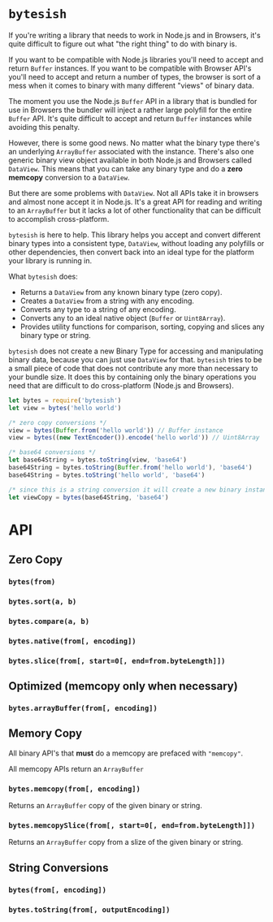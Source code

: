 # `bytesish`

If you're writing a library that needs to work in Node.js and in Browsers,
it's quite difficult to figure out what "the right thing" to do with binary
is.

If you want to be compatible with Node.js libraries you'll need to accept
and return `Buffer` instances. If you want to be compatible with Browser API's
you'll need to accept and return a number of types, the browser is sort of a mess
when it comes to binary with many different "views" of binary data.

The moment you use the Node.js `Buffer` API in a library that is bundled for
use in Browsers the bundler will inject a rather large polyfill for the entire
`Buffer` API. It's quite difficult to accept and return `Buffer` instances while
avoiding this penalty.

However, there is some good news. No matter what the binary type there's an underlying
`ArrayBuffer` associated with the instance. There's also one generic binary view object
available in both Node.js and Browsers called `DataView`. This means that you can take
any binary type and do a **zero memcopy** conversion to a `DataView`.

But there are some problems with `DataView`. Not all APIs take it in browsers and almost
none accept it in Node.js. It's a great API for reading and writing to an `ArrayBuffer`
but it lacks a lot of other functionality that can be difficult to accomplish cross-platform.

`bytesish` is here to help. This library helps you accept and convert different binary types
into a consistent type, `DataView`, without loading any polyfills or other dependencies, then
convert back into an ideal type for the platform your library is running in.

What `bytesish` does:

* Returns a `DataView` from any known binary type (zero copy).
* Creates a `DataView` from a string with any encoding.
* Converts any type to a string of any encoding.
* Converts any to an ideal native object (`Buffer` or `Uint8Array`).
* Provides utility functions for comparison, sorting, copying and slices
any binary type or string.

`bytesish` does not create a new Binary Type for accessing and manipulating
binary data, because you can just use `DataView` for that. `bytesish` tries to be a
small piece of code that does not contribute any more than necessary to your bundle size.
It does this by containing only the binary operations you need that are difficult to
do cross-platform (Node.js and Browsers).

```javascript
let bytes = require('bytesish')
let view = bytes('hello world')

/* zero copy conversions */
view = bytes(Buffer.from('hello world')) // Buffer instance
view = bytes((new TextEncoder()).encode('hello world')) // Uint8Array

/* base64 conversions */
let base64String = bytes.toString(view, 'base64')
base64String = bytes.toString(Buffer.from('hello world'), 'base64')
base64String = bytes.toString('hello world', 'base64')

/* since this is a string conversion it will create a new binary instance */
let viewCopy = bytes(base64String, 'base64')
```

# API

## Zero Copy

### `bytes(from)`

### `bytes.sort(a, b)`

### `bytes.compare(a, b)`

### `bytes.native(from[, encoding])`

### `bytes.slice(from[, start=0[, end=from.byteLength]])`

## Optimized (memcopy only when necessary)

### `bytes.arrayBuffer(from[, encoding])` 

## Memory Copy

All binary API's that **must** do a memcopy are prefaced with `"memcopy"`.

All memcopy APIs return an `ArrayBuffer`

### `bytes.memcopy(from[, encoding])`

Returns an `ArrayBuffer` copy of the given binary or string.

### `bytes.memcopySlice(from[, start=0[, end=from.byteLength]])`

Returns an `ArrayBuffer` copy from a slize of the given binary or string.

## String Conversions

### `bytes(from[, encoding])`

### `bytes.toString(from[, outputEncoding])`
